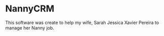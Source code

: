 # NannyCRM
This software was create to help my wife, Sarah Jessica Xavier Pereira to manage her Nanny job.
